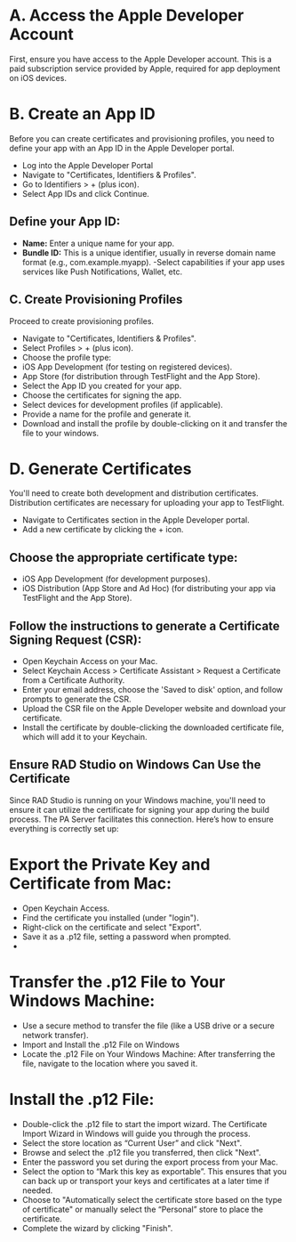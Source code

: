 # A. Access the Apple Developer Account
First, ensure you have access to the Apple Developer account. This is a paid subscription service provided by Apple, required for app deployment on iOS devices.

# B. Create an App ID
Before you can create certificates and provisioning profiles, you need to define your app with an App ID in the Apple Developer portal.

- Log into the Apple Developer Portal
- Navigate to "Certificates, Identifiers & Profiles".
- Go to Identifiers > + (plus icon).
- Select App IDs and click Continue.
## Define your App ID:
- **Name:** Enter a unique name for your app.
- **Bundle ID:** This is a unique identifier, usually in reverse domain name format (e.g., com.example.myapp).
-Select capabilities if your app uses services like Push Notifications, Wallet, etc.

## C. Create Provisioning Profiles
Proceed to create provisioning profiles.

- Navigate to "Certificates, Identifiers & Profiles".
- Select Profiles > + (plus icon).
- Choose the profile type:
- iOS App Development (for testing on registered devices).
- App Store (for distribution through TestFlight and the App Store).
- Select the App ID you created for your app.
- Choose the certificates for signing the app.
- Select devices for development profiles (if applicable).
- Provide a name for the profile and generate it.
- Download and install the profile by double-clicking on it and transfer the file to your windows.

# D. Generate Certificates
You'll need to create both development and distribution certificates. Distribution certificates are necessary for uploading your app to TestFlight.

- Navigate to Certificates section in the Apple Developer portal.
- Add a new certificate by clicking the + icon.
## Choose the appropriate certificate type:
- iOS App Development (for development purposes).
- iOS Distribution (App Store and Ad Hoc) (for distributing your app via TestFlight and the App Store).

## Follow the instructions to generate a Certificate Signing Request (CSR):
- Open Keychain Access on your Mac.
- Select Keychain Access > Certificate Assistant > Request a Certificate from a Certificate Authority.
- Enter your email address, choose the 'Saved to disk' option, and follow prompts to generate the CSR.
- Upload the CSR file on the Apple Developer website and download your certificate.
- Install the certificate by double-clicking the downloaded certificate file, which will add it to your Keychain.

## Ensure RAD Studio on Windows Can Use the Certificate
Since RAD Studio is running on your Windows machine, you'll need to ensure it can utilize the certificate for signing your app during the build process. The PA Server facilitates this connection. Here’s how to ensure everything is correctly set up:

# Export the Private Key and Certificate from Mac:

- Open Keychain Access.
- Find the certificate you installed (under "login").
- Right-click on the certificate and select "Export".
- Save it as a .p12 file, setting a password when prompted.
- 
# Transfer the .p12 File to Your Windows Machine:
- Use a secure method to transfer the file (like a USB drive or a secure network transfer).
- Import and Install the .p12 File on Windows
- Locate the .p12 File on Your Windows Machine: After transferring the file, navigate to the location where you saved it.

# Install the .p12 File:

- Double-click the .p12 file to start the import wizard. The Certificate Import Wizard in Windows will guide you through the process.
- Select the store location as “Current User” and click "Next".
- Browse and select the .p12 file you transferred, then click "Next".
- Enter the password you set during the export process from your Mac.
- Select the option to “Mark this key as exportable”. This ensures that you can back up or transport your keys and certificates at a later time if needed.
- Choose to "Automatically select the certificate store based on the type of certificate" or manually select the “Personal” store to place the certificate.
- Complete the wizard by clicking "Finish".